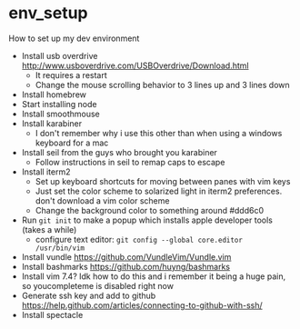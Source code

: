 # env_setup
How to set up my dev environment

* Install usb overdrive http://www.usboverdrive.com/USBOverdrive/Download.html
  * It requires a restart
  * Change the mouse scrolling behavior to 3 lines up and 3 lines down
* Install homebrew
* Start installing node
* Install smoothmouse
* Install karabiner 
  * I don't remember why i use this other than when using a windows keyboard for a mac
* Install seil from the guys who brought you karabiner
  * Follow instructions in seil to remap caps to escape
* Install iterm2
  * Set up keyboard shortcuts for moving between panes with vim keys
  * Just set the color scheme to solarized light in iterm2 preferences. don't download a vim color scheme
  * Change the background color to something around #ddd6c0
* Run `git init` to make a popup which installs apple developer tools (takes a while)
  * configure text editor: `git config --global core.editor /usr/bin/vim`
* Install vundle https://github.com/VundleVim/Vundle.vim
* Install bashmarks https://github.com/huyng/bashmarks
* Install vim 7.4? Idk how to do this and i remember it being a huge pain, so youcompleteme is disabled right now
* Generate ssh key and add to github https://help.github.com/articles/connecting-to-github-with-ssh/
* Install spectacle
